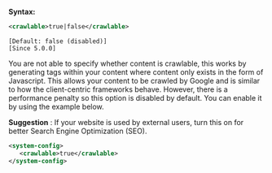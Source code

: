 **Syntax:**

```xml
<crawlable>true|false</crawlable>
```

`[Default: false (disabled)]`  
`[Since 5.0.0]`  

You are not able to specify whether content is crawlable, this works by
generating tags within your content where content only exists in the
form of Javascript. This allows your content to be crawled by Google and
is similar to how the client-centric frameworks behave. However, there
is a performance penalty so this option is disabled by default. You can
enable it by using the example below.

**Suggestion** : If your website is used by external users, turn this on
for better Search Engine Optimization (SEO).

```xml
<system-config>
   <crawlable>true</crawlable>
</system-config>
```


